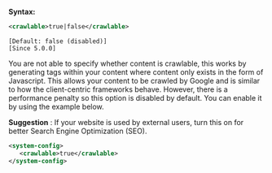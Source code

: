 **Syntax:**

```xml
<crawlable>true|false</crawlable>
```

`[Default: false (disabled)]`  
`[Since 5.0.0]`  

You are not able to specify whether content is crawlable, this works by
generating tags within your content where content only exists in the
form of Javascript. This allows your content to be crawled by Google and
is similar to how the client-centric frameworks behave. However, there
is a performance penalty so this option is disabled by default. You can
enable it by using the example below.

**Suggestion** : If your website is used by external users, turn this on
for better Search Engine Optimization (SEO).

```xml
<system-config>
   <crawlable>true</crawlable>
</system-config>
```


